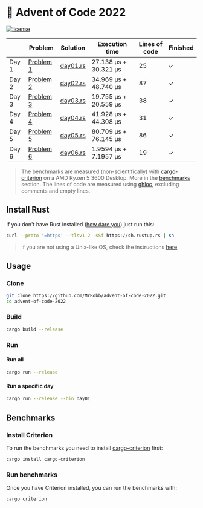 # 🎄 Advent of Code 2022

[![license](https://img.shields.io/badge/license-MIT-blue.svg)](https://github.com/MrRobb/advent-of-code-2022/blob/master/LICENSE)

|       | Problem                                          | Solution                                                                         | Execution time        | Lines of code | Finished |
|-------|--------------------------------------------------|----------------------------------------------------------------------------------|-----------------------|---------------|----------|
| Day 1 | [Problem 1](https://adventofcode.com/2022/day/1) | [day01.rs](https://github.com/MrRobb/advent-of-code-2022/blob/main/src/day01.rs) | 27.138 μs + 30.321 μs | 25            | ✓        |
| Day 2 | [Problem 2](https://adventofcode.com/2022/day/2) | [day02.rs](https://github.com/MrRobb/advent-of-code-2022/blob/main/src/day02.rs) | 34.969 μs + 48.740 μs | 87            | ✓        |
| Day 3 | [Problem 3](https://adventofcode.com/2022/day/3) | [day03.rs](https://github.com/MrRobb/advent-of-code-2022/blob/main/src/day03.rs) | 19.755 μs + 20.559 μs | 38            | ✓        |
| Day 4 | [Problem 4](https://adventofcode.com/2022/day/4) | [day04.rs](https://github.com/MrRobb/advent-of-code-2022/blob/main/src/day04.rs) | 41.928 μs + 44.308 μs | 31            | ✓        |
| Day 5 | [Problem 5](https://adventofcode.com/2022/day/5) | [day05.rs](https://github.com/MrRobb/advent-of-code-2022/blob/main/src/day05.rs) | 80.709 μs + 76.145 μs | 86            | ✓        |
| Day 6 | [Problem 6](https://adventofcode.com/2022/day/6) | [day06.rs](https://github.com/MrRobb/advent-of-code-2022/blob/main/src/day06.rs) | 1.9594 μs + 7.1957 μs | 19            | ✓        |

> The benchmarks are measured (non-scientifically) with [cargo-criterion](https://github.com/bheisler/cargo-criterion) on a AMD Ryzen 5 3600 Desktop. More in the [benchmarks](#benchmarks) section.
> The lines of code are measured using [ghloc](https://github.com/MrRobb/ghloc-rs), excluding comments and empty lines.

## Install Rust

If you don't have Rust installed ([how dare you](https://media.giphy.com/media/U1aN4HTfJ2SmgB2BBK/giphy.gif)) just run this:

```sh
curl --proto '=https' --tlsv1.2 -sSf https://sh.rustup.rs | sh
```

> If you are not using a Unix-like OS, check the instructions [here](https://www.rust-lang.org/tools/install)
## Usage

### Clone

```sh
git clone https://github.com/MrRobb/advent-of-code-2022.git
cd advent-of-code-2022
```

### Build

```sh
cargo build --release
```

### Run

#### Run all

```sh
cargo run --release
```

#### Run a specific day

```sh
cargo run --release --bin day01
```

## Benchmarks

### Install Criterion

To run the benchmarks you need to install [cargo-criterion](https://github.com/bheisler/cargo-criterion) first:

```sh
cargo install cargo-criterion
```

### Run benchmarks

Once you have Criterion installed, you can run the benchmarks with:

```sh
cargo criterion
```